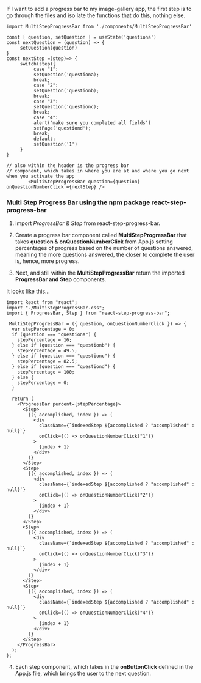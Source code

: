 If I want to add a progress bar to my image-gallery app, the first step is to go through the files and iso
late the functions that do this, nothing else.

```
import MultiStepProgressBar from './components/MultiStepProgressBar'
```

```
const [ question, setQuestion ] = useState('questiona')
const nextQuestion = (question) => {
     setQuestion(question)
}
const nextStep =(step)=> {
     switch(step){
          case "1":
          setQuestion('questiona);
          break;
          case "2":
          setQuestion('questionb);
          break;
          case "3":
          setQuestion('questionc);
          break;
          case "4":
          alert('make sure you completed all fields')
          setPage('questiond');
          break;
          default: 
          setQuestion('1')
     }
}

// also within the header is the progress bar 
// component, which takes in where you are at and where you go next when you activate the app
        <MultiStepProgressBar question={question} onQuestionNumberClick ={nextStep} />
```

### Multi Step Progress Bar using the npm package **react-step-progress-bar** 

1. import *ProgressBar & Step* from react-step-progress-bar.

2. Create a progress bar component called **MultiStepProgressBar** that takes **question & onQuestionNumberClick** from App.js setting percentages of progress based on the number of questions answered, meaning the more questions answered, the closer to complete the user is, hence, more progress. 

3. Next, and still within the **MultiStepProgressBar** return the imported **ProgressBar and Step** components. 

It looks like this...

```
import React from "react";
import "./MultiStepProgressBar.css";
import { ProgressBar, Step } from "react-step-progress-bar";

 MultiStepProgressBar = ({ question, onQuestionNumberClick }) => {
  var stepPercentage = 0;
  if (question === "questiona") {
    stepPercentage = 16;
  } else if (question === "questionb") {
    stepPercentage = 49.5;
  } else if (question === "questionc") {
    stepPercentage = 82.5;
  } else if (question === "questiond") {
    stepPercentage = 100;
  } else {
    stepPercentage = 0;
  }

  return (
    <ProgressBar percent={stepPercentage}>
      <Step>
        {({ accomplished, index }) => (
          <div
            className={`indexedStep ${accomplished ? "accomplished" : null}`}
            onClick={() => onQuestionNumberClick("1")}
          >
            {index + 1}
          </div>
        )}
      </Step>
      <Step>
        {({ accomplished, index }) => (
          <div
            className={`indexedStep ${accomplished ? "accomplished" : null}`}
            onClick={() => onQuestionNumberClick("2")}
          >
            {index + 1}
          </div>
        )}
      </Step>
      <Step>
        {({ accomplished, index }) => (
          <div
            className={`indexedStep ${accomplished ? "accomplished" : null}`}
            onClick={() => onQuestionNumberClick("3")}
          >
            {index + 1}
          </div>
        )}
      </Step>
      <Step>
        {({ accomplished, index }) => (
          <div
            className={`indexedStep ${accomplished ? "accomplished" : null}`}
            onClick={() => onQuestionNumberClick("4")}
          >
            {index + 1}
          </div>
        )}
      </Step>
    </ProgressBar>
  );
};
```
4. Each step component, which takes in the **onButtonClick** defined in the App.js file, which brings the user to the next question.